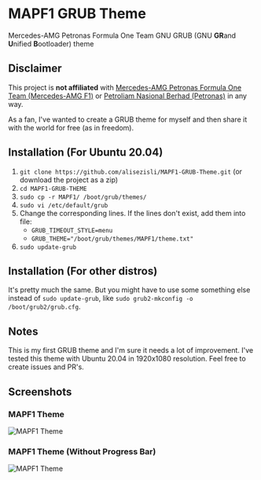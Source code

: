 # MAPF1 GRUB Theme

Mercedes-AMG Petronas Formula One Team GNU GRUB (GNU **GR**and **U**nified **B**ootloader) theme

## Disclaimer

This project is **not affiliated** with [Mercedes-AMG Petronas Formula One Team (Mercedes-AMG F1)](https://www.mercedesamgf1.com) or [Petroliam Nasional Berhad (Petronas)](https://www.petronas.com) in any way.

As a fan, I've wanted to create a GRUB theme for myself and then share it with the world for free (as in freedom).

## Installation (For Ubuntu 20.04)

1. `git clone https://github.com/alisezisli/MAPF1-GRUB-Theme.git` (or download the project as a zip)
2. `cd MAPF1-GRUB-THEME`
3. `sudo cp -r MAPF1/ /boot/grub/themes/`
4. `sudo vi /etc/default/grub`
5. Change the corresponding lines. If the lines don't exist, add them into file:
    + `GRUB_TIMEOUT_STYLE=menu`
    + `GRUB_THEME="/boot/grub/themes/MAPF1/theme.txt"`
6. `sudo update-grub`

## Installation (For other distros)

It's pretty much the same. But you might have to use some something else instead of `sudo update-grub`, like `sudo grub2-mkconfig -o /boot/grub2/grub.cfg`.

## Notes

This is my first GRUB theme and I'm sure it needs a lot of improvement. I've tested this theme with Ubuntu 20.04 in 1920x1080 resolution. Feel free to create issues and PR's.

## Screenshots

### MAPF1 Theme

![MAPF1 Theme](https://github.com/alisezisli/MAPF1-GRUB-Theme/blob/main/Screenshots/MAPF1_Theme.png?raw=true)

### MAPF1 Theme (Without Progress Bar) 

![MAPF1 Theme](https://github.com/alisezisli/MAPF1-GRUB-Theme/blob/main/Screenshots/MAPF1_Without_Progress_Bar.png?raw=true)